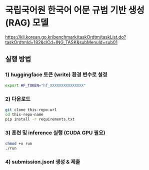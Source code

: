 # 국립국어원 한국어 어문 규범 기반 생성 (RAG) 모델

https://kli.korean.go.kr/benchmark/taskOrdtm/taskList.do?taskOrdtmId=182&clCd=ING_TASK&subMenuId=sub01

## 실행 방법

### 1) huggingface 토큰 (write) 환경 변수로 설정

```bash
export HF_TOKEN="hf_XXXXXXXXXXXXXXX"
```
### 2) 다운로드

```bash
git clone this-repo-url
cd this-repo-name
pip install -r requirements.txt
```

### 3) 훈련 및 inference 실행 (CUDA GPU 필요)
```bash
chmod +x run
./run
```

### 4) submission.jsonl 생성 & 제출